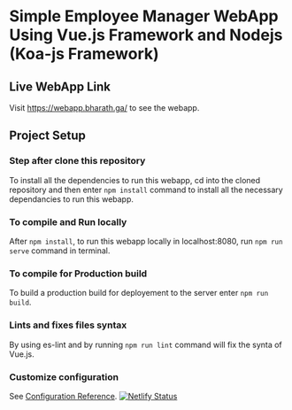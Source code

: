 # Simple Employee Manager WebApp Using Vue.js Framework and Nodejs (Koa-js Framework)

## Live WebApp Link
Visit https://webapp.bharath.ga/ to see the webapp.

## Project Setup

### Step after clone this repository

To install all the dependencies to run this webapp, cd into the cloned repository and then enter ```npm install``` command
to install all the necessary dependancies to run this webapp.

### To compile and Run locally

After ```npm install```, to run this webapp locally in localhost:8080, run ```npm run serve``` command in terminal.

### To compile for Production build

To build a production build for deployement to the server enter ```npm run build```.

### Lints and fixes files syntax

By using es-lint and by running ```npm run lint``` command will fix the synta of Vue.js.

### Customize configuration

See [Configuration Reference](https://cli.vuejs.org/config/).
[![Netlify Status](https://api.netlify.com/api/v1/badges/d275be99-1420-4d52-a58f-cf0f828bd04e/deploy-status)](https://app.netlify.com/sites/employee-manager-webapp/deploys)
